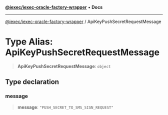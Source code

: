 [**@iexec/iexec-oracle-factory-wrapper**](../README.md) • **Docs**

***

[@iexec/iexec-oracle-factory-wrapper](../globals.md) / ApiKeyPushSecretRequestMessage

# Type Alias: ApiKeyPushSecretRequestMessage

> **ApiKeyPushSecretRequestMessage**: `object`

## Type declaration

### message

> **message**: `"PUSH_SECRET_TO_SMS_SIGN_REQUEST"`

